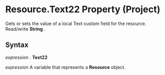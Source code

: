 
# Resource.Text22 Property (Project)

Gets or sets the value of a local Text custom field for the resource. Read/write  **String** .


## Syntax

 _expression_ . **Text22**

 _expression_ A variable that represents a **Resource** object.

